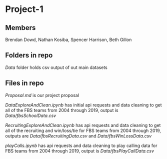 # Project-1

## Members
Brendan Dowd,
Nathan Kosiba,
Spencer Harrison,
Beth Gillon

## Folders in repo

*Data* folder holds csv output of out main datasets

## Files in repo

*Proposal.md* is our project proposal

*DataExploreAndClean.ipynb* has initial api requests and data cleaning to get all of the FBS teams from 2004 through 2019, output is *Data/fbsSchoolData.csv*

*RecruitingExploreAndClean.ipynb* has api requests and data cleaning to get all of the recruiting and win/loss/tie for FBS teams from 2004 through 2019, outputs are *Data/fbsRecruitingData.csv* and *Data/fbsWinLossData.csv*

*playCalls.ipynb* has api requests and data cleaning to play calling data for FBS teams from 2004 through 2019, output is *Data/fbsPlayCallData.csv*

